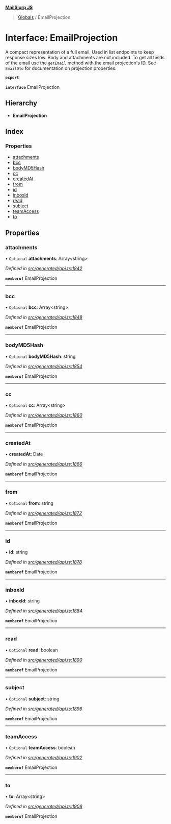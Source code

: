 **[MailSlurp JS](../README.md)**

> [Globals](../README.md) / EmailProjection

# Interface: EmailProjection

A compact representation of a full email. Used in list endpoints to keep response sizes low. Body and attachments are not included. To get all fields of the email use the `getEmail` method with the email projection's ID. See `EmailDto` for documentation on projection properties.

**`export`** 

**`interface`** EmailProjection

## Hierarchy

* **EmailProjection**

## Index

### Properties

* [attachments](emailprojection.md#attachments)
* [bcc](emailprojection.md#bcc)
* [bodyMD5Hash](emailprojection.md#bodymd5hash)
* [cc](emailprojection.md#cc)
* [createdAt](emailprojection.md#createdat)
* [from](emailprojection.md#from)
* [id](emailprojection.md#id)
* [inboxId](emailprojection.md#inboxid)
* [read](emailprojection.md#read)
* [subject](emailprojection.md#subject)
* [teamAccess](emailprojection.md#teamaccess)
* [to](emailprojection.md#to)

## Properties

### attachments

• `Optional` **attachments**: Array\<string>

*Defined in [src/generated/api.ts:1842](https://github.com/mailslurp/mailslurp-client/blob/67ec74c/src/generated/api.ts#L1842)*

**`memberof`** EmailProjection

___

### bcc

• `Optional` **bcc**: Array\<string>

*Defined in [src/generated/api.ts:1848](https://github.com/mailslurp/mailslurp-client/blob/67ec74c/src/generated/api.ts#L1848)*

**`memberof`** EmailProjection

___

### bodyMD5Hash

• `Optional` **bodyMD5Hash**: string

*Defined in [src/generated/api.ts:1854](https://github.com/mailslurp/mailslurp-client/blob/67ec74c/src/generated/api.ts#L1854)*

**`memberof`** EmailProjection

___

### cc

• `Optional` **cc**: Array\<string>

*Defined in [src/generated/api.ts:1860](https://github.com/mailslurp/mailslurp-client/blob/67ec74c/src/generated/api.ts#L1860)*

**`memberof`** EmailProjection

___

### createdAt

•  **createdAt**: Date

*Defined in [src/generated/api.ts:1866](https://github.com/mailslurp/mailslurp-client/blob/67ec74c/src/generated/api.ts#L1866)*

**`memberof`** EmailProjection

___

### from

• `Optional` **from**: string

*Defined in [src/generated/api.ts:1872](https://github.com/mailslurp/mailslurp-client/blob/67ec74c/src/generated/api.ts#L1872)*

**`memberof`** EmailProjection

___

### id

•  **id**: string

*Defined in [src/generated/api.ts:1878](https://github.com/mailslurp/mailslurp-client/blob/67ec74c/src/generated/api.ts#L1878)*

**`memberof`** EmailProjection

___

### inboxId

•  **inboxId**: string

*Defined in [src/generated/api.ts:1884](https://github.com/mailslurp/mailslurp-client/blob/67ec74c/src/generated/api.ts#L1884)*

**`memberof`** EmailProjection

___

### read

• `Optional` **read**: boolean

*Defined in [src/generated/api.ts:1890](https://github.com/mailslurp/mailslurp-client/blob/67ec74c/src/generated/api.ts#L1890)*

**`memberof`** EmailProjection

___

### subject

• `Optional` **subject**: string

*Defined in [src/generated/api.ts:1896](https://github.com/mailslurp/mailslurp-client/blob/67ec74c/src/generated/api.ts#L1896)*

**`memberof`** EmailProjection

___

### teamAccess

• `Optional` **teamAccess**: boolean

*Defined in [src/generated/api.ts:1902](https://github.com/mailslurp/mailslurp-client/blob/67ec74c/src/generated/api.ts#L1902)*

**`memberof`** EmailProjection

___

### to

•  **to**: Array\<string>

*Defined in [src/generated/api.ts:1908](https://github.com/mailslurp/mailslurp-client/blob/67ec74c/src/generated/api.ts#L1908)*

**`memberof`** EmailProjection
